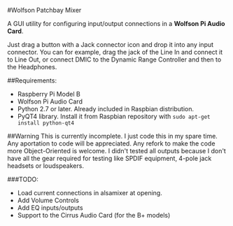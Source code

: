 #Wolfson Patchbay Mixer

A GUI utility for configuring input/output connections in a **Wolfson Pi Audio Card**.

Just drag a button with a Jack connector icon and drop it into any input connector. You can for example, drag the jack of the Line In and connect it to Line Out, or connect DMIC to the Dynamic Range Controller and then to the Headphones.

##Requirements:
- Raspberry Pi Model B
- Wolfson Pi Audio Card
- Python 2.7 or later. Already included in Raspbian distribution.
- PyQT4 library. Install it from Raspbian repository with `sudo apt-get install python-qt4`

##Warning
This is currently incomplete.
I just code this in my spare time. Any aportation to code will be appreciated. Any refork to make the code more Object-Oriented is welcome.
I didn't tested all outputs because I don't have all the gear required for testing like SPDIF equipment, 4-pole jack headsets or loudspeakers.

###TODO:
- Load current connections in alsamixer at opening.
- Add Volume Controls
- Add EQ inputs/outputs
- Support to the Cirrus Audio Card (for the B+ models)


